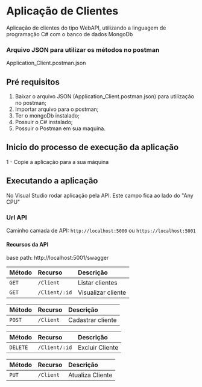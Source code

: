 # Aplicação de Clientes
Aplicação de clientes do tipo WebAPI, utilizando a linguagem de programação C# com o banco de dados MongoDb

### Arquivo JSON para utilizar os métodos no postman 
Application_Client.postman.json

## Pré requisitos
1. Baixar o arquivo JSON (Application_Client.postman.json) para utilização no postman;
2. Importar arquivo para o postman;
3. Ter o mongoDb instalado;
4. Possuir o C# instalado;
5. Possuir o Postman em sua maquina. 

## Inicio do processo de execução da aplicação
1 - Copie a aplicação para a sua máquina

## Executando a aplicação
No Visual Studio rodar aplicação pela API. Este campo fica ao lado do "Any CPU"


### Url API 
Caminho camada de API: `http://localhost:5000` ou `https://localhost:5001`

#### Recursos da API
base path: http://localhost:5001/swagger

| Método    | Recurso                      | Descrição                  |
|---------- |:-----------------------------|:---------------------------|
| `GET`     | `/Client`                    | Listar clientes            |
| `GET`     | `/Client/:id`				           | Visualizar cliente       |

| Método  	| Recurso                      | Descrição                 	|
|---------- |:-----------------------------|:--------------------------	|
| `POST`    | `/Client`                    | Cadastrar cliente         	|

| Método    | Recurso                      | Descrição                  |
|---------- |:-----------------------------|:---------------------------|
| `DELETE`  | `/Client/:id`                | Excluir Cliente        		|

| Método    | Recurso                      | Descrição                  |
|---------- |:-----------------------------|:--------------------------	|
| `PUT`     | `/Client`                    | Atualiza Cliente           |


